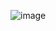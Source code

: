 ![image](https://user-images.githubusercontent.com/39139480/224437596-fe501ee0-adb2-4f1b-8817-b25969873bce.png)
